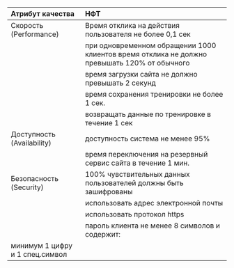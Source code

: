 |Атрибут качества|НФТ|
|:----|:----|
|Скорость (Performance)|Время отклика на действия пользователя не более 0,1 сек|
| |при одновременном обращении 1000 клиентов время отклика не должно превышать 120% от обычного|
| |время загрузки сайта не должно превышать 2 секунд|
| |время сохранения тренировки не более 1 сек.|
| |возвращать данные по тренировке в течение 1 сек|
|Доступность (Availability)|доступность система не менее 95%|
| |время  переключения на резервный сервис сайта в течение 1 мин.|
|Безопасность (Security)|100% чувствительных данных пользователей должны быть зашифрованы|
| |использовать адрес электронной почты|номер мобильного клиента как идентификатор|
| |использовать протокол https|
| |пароль клиента не менее 8 символов и содержит:
минимум 1 цифру и 1 спец.символ|
